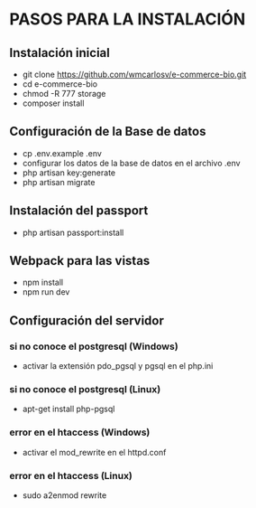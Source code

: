 # PASOS PARA LA INSTALACIÓN

## Instalación inicial
* git clone https://github.com/wmcarlosv/e-commerce-bio.git
* cd e-commerce-bio
* chmod -R 777 storage
* composer install

## Configuración de la Base de datos
* cp .env.example .env
* configurar los datos de la base de datos en el archivo .env
* php artisan key:generate
* php artisan migrate

## Instalación del passport
* php artisan passport:install

## Webpack para las vistas
* npm install
* npm run dev

## Configuración del servidor

### si no conoce el postgresql (Windows)
* activar la extensión pdo_pgsql y pgsql en el php.ini

### si no conoce el postgresql (Linux)
* apt-get install php-pgsql

### error en el htaccess (Windows)
* activar el mod_rewrite en el httpd.conf

### error en el htaccess (Linux)
* sudo a2enmod rewrite